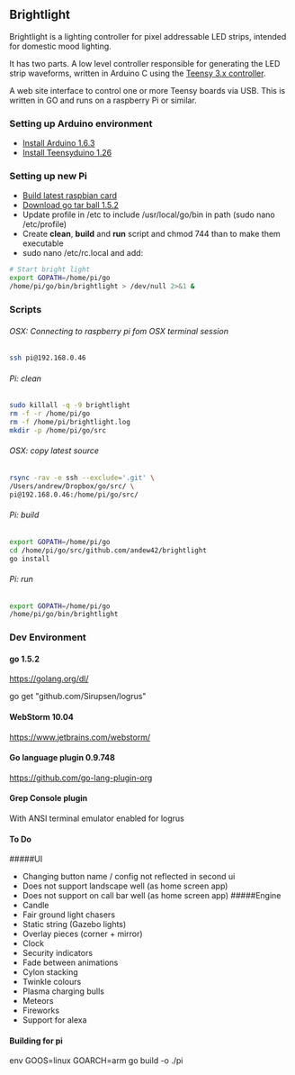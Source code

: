 ## Brightlight

Brightlight is a lighting controller for pixel addressable LED strips, intended for domestic mood lighting.

It has two parts. A low level controller responsible for generating the LED strip waveforms,
written in Arduino C using the [Teensy 3.x controller](https://www.pjrc.com/teensy/td_libs_OctoWS2811.html).

A web site interface to control one or more Teensy boards via USB. This is written in GO and
runs on a raspberry Pi or similar.

### Setting up Arduino environment

* [Install Arduino 1.6.3](https://www.arduino.cc/en/Main/OldSoftwareReleases#previous)
* [Install Teensyduino 1.26](https://www.pjrc.com/teensy/td_download.html)

### Setting up new Pi
* [Build latest raspbian card](https://www.raspberrypi.org/downloads/)
* [Download go tar ball 1.5.2](http://dave.cheney.net/unofficial-arm-tarballs)
* Update profile in /etc to include /usr/local/go/bin in path (sudo nano /etc/profile)
* Create **clean**, **build** and **run** script and chmod 744 than to make them executable
* sudo nano /etc/rc.local and add:
```bash
# Start bright light
export GOPATH=/home/pi/go
/home/pi/go/bin/brightlight > /dev/null 2>&1 &
```

### Scripts

###### OSX: Connecting to raspberry pi fom OSX terminal session
```bash
ssh pi@192.168.0.46
```

###### Pi: clean
```bash
sudo killall -q -9 brightlight
rm -f -r /home/pi/go
rm -f /home/pi/brightlight.log
mkdir -p /home/pi/go/src
```

###### OSX: copy latest source
```bash
rsync -rav -e ssh --exclude='.git' \
/Users/andrew/Dropbox/go/src/ \
pi@192.168.0.46:/home/pi/go/src/
```

###### Pi: build
```bash
export GOPATH=/home/pi/go
cd /home/pi/go/src/github.com/andew42/brightlight
go install
```

###### Pi: run
```bash
export GOPATH=/home/pi/go
/home/pi/go/bin/brightlight
```

### Dev Environment
#### go 1.5.2
https://golang.org/dl/

go get "github.com/Sirupsen/logrus"

#### WebStorm 10.04
https://www.jetbrains.com/webstorm/

#### Go language plugin 0.9.748
https://github.com/go-lang-plugin-org

#### Grep Console plugin
With ANSI terminal emulator enabled for logrus

#### To Do
#####UI
* Changing button name / config not reflected in second ui
* Does not support landscape well (as home screen app)
* Does not support on call bar well (as home screen app)
#####Engine
* Candle
* Fair ground light chasers
* Static string (Gazebo lights)
* Overlay pieces (corner + mirror)
* Clock
* Security indicators
* Fade between animations
* Cylon stacking
* Twinkle colours
* Plasma charging bulls
* Meteors
* Fireworks
* Support for alexa

#### Building for pi
env GOOS=linux GOARCH=arm go build -o ./pi
